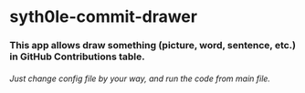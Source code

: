 # syth0le-commit-drawer

### This app allows draw something (picture, word, sentence, etc.) in GitHub Contributions table.
###### Just change config file by your way, and run the code from main file.